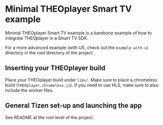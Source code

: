 # Minimal THEOplayer Smart TV example

Minimal THEOplayer Smart TV example is a barebone example of how to integrate THEOplayer in a Smart TV SDK.

For a more advanced example (with UI), check out the `example-with-ui` directory in the root directory of the project.

## Inserting your THEOplayer build

Place your THEOplayer build under `libs/`. Make sure to place a chromeless build (`THEOplayer.chromeless.js`). 
If you need to use HLS, make sure to also include the worker files.

## General Tizen set-up and launching the app

See README at the root level of the project.